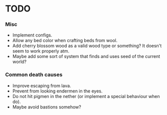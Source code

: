 # TODO

### Misc
- Implement configs.
- Allow any bed color when crafting beds from wool.
- Add cherry blossom wood as a valid wood type or something? It doesn't seem to work properly atm.
- Maybe add some sort of system that finds and uses seed of the current world?


### Common death causes
- Improve escaping from lava.
- Prevent from looking endermen in the eyes.
- Do not hit pigmen in the nether (or implement a special behaviour when do).
- Maybe avoid bastions somehow?
